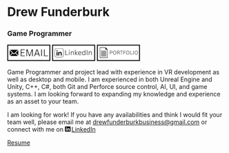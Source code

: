 # Drew Funderburk
### Game Programmer

[![Email](media/Email.png)](mailto:drewfunderburkbusiness@gmail.com)
[![LinkedIn](media/LinkedIn.png)](https://www.linkedin.com/in/drew-funderburk)
[![Portfolio](media/Portfolio.png)](drewfunderburk.github.io/portfolio)

Game Programmer and project lead with experience in VR development as well as desktop and mobile. I am experienced in both Unreal Engine and Unity, 
C++, C#, both Git and Perforce source control, AI, UI, and game systems. I am looking forward to expanding my knowledge and experience as an asset 
to your team.

I am looking for work! If you have any availabilities and think I would fit your team well, please email me at 
<a href="mailto:drewfunderburkbusiness@gmail.com">drewfunderburkbusiness@gmail.com</a> 
or connect with me on 
<a href="https://www.linkedin.com/in/drew-funderburk/"><img src="/media/Icons/linkedin.png" alt="LinkedIn Icon" width="15"/>LinkedIn</a>

[Resume](DrewFunderburk_Resume.pdf)